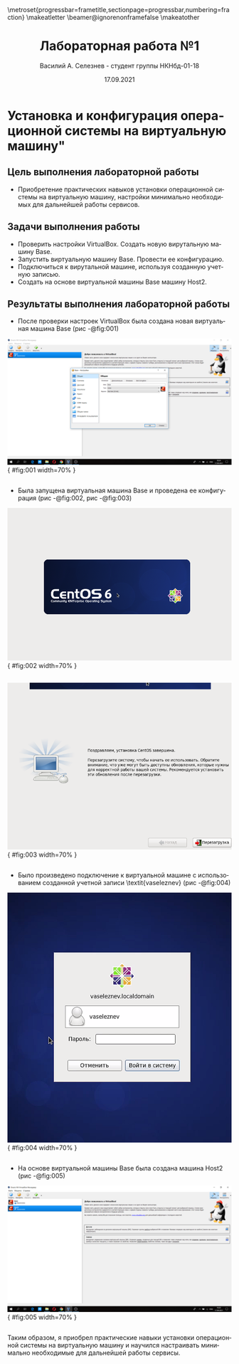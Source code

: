 ﻿---
## Front matter
lang: ru-RU
title: Лабораторная работа №1
author: |
	Василий А. Селезнев - студент группы НКНбд-01-18
date: 17.09.2021

## Formatting
toc: false
slide_level: 2
theme: metropolis
header-includes: 
 - \metroset{progressbar=frametitle,sectionpage=progressbar,numbering=fraction}
 - '\makeatletter'
 - '\beamer@ignorenonframefalse'
 - '\makeatother'
aspectratio: 43
section-titles: true
---

# Установка и конфигурация операционной системы на виртуальную машину"

## Цель выполнения лабораторной работы

- Приобретение практических навыков установки операционной системы на виртуальную машину, настройки минимально необходимых для дальнейшей работы сервисов.

## Задачи выполнения работы

- Проверить настройки VirtualBox. Создать новую вирутальную машину Base.
- Запустить виртуальную машину Base. Провести ее конфигурацию.
- Подключиться к вирутальной машине, используя созданную учетную записью.
- Создать на основе виртуальной машины Base машину Host2.

## Результаты выполнения лабораторной работы

- После проверки настроек VirtualBox была создана новая виртуальная машина Base (рис -@fig:001)

![Созданная виртуальная машина Base](image/8.png){ #fig:001 width=70% }

##

- Была запущена виртуальная машина Base и проведена ее конфигурация (рис -@fig:002, рис -@fig:003)

![Запуск виртуальной машины Base](image/13.png){ #fig:002 width=70% }

##

![Успешно проведенная конфигурация](image/23.png){ #fig:003 width=70% }

##

- Было произведено подключение к виртуальной машине с использованием созданной учетной записи \textit{vaseleznev} (рис -@fig:004)

![Подключение к виртуальной машине с использованием учетной записи](image/28.png){ #fig:004 width=70% }

##

- На основе виртуальной машины Base была создана машина Host2 (рис -@fig:005)

![Подключение к виртуальной машине с использованием учетной записи](image/36.png){ #fig:005 width=70% }

##

Таким образом, я приобрел практические навыки установки операционной системы на виртуальную машину и научился настраивать минимально необходимые для дальнейшей работы сервисы.

